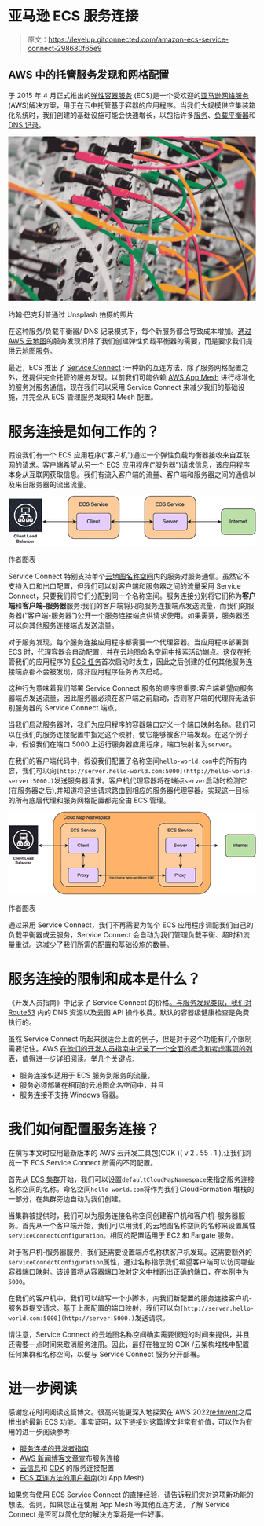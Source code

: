 # 亚马逊 ECS 服务连接

> 原文：<https://levelup.gitconnected.com/amazon-ecs-service-connect-298680f65e9>

## AWS 中的托管服务发现和网格配置

于 2015 年 4 月正式推出的[弹性容器服务](https://aws.amazon.com/ecs/) (ECS)是一个受欢迎的[亚马逊网络服务](https://aws.amazon.com/) (AWS)解决方案，用于在云中托管基于容器的应用程序。当我们大规模供应集装箱化系统时，我们创建的基础设施可能会快速增长，以包括许多[服务](https://docs.aws.amazon.com/AmazonECS/latest/developerguide/ecs_services.html)、[负载平衡器](https://aws.amazon.com/elasticloadbalancing/)和 [DNS 记录](https://docs.aws.amazon.com/Route53/latest/DeveloperGuide/rrsets-working-with.html)。

![](img/59dc59e603fb47dc094c0959e1b008a4.png)

约翰·巴克利普通过 Unsplash 拍摄的照片

在这种服务/负载平衡器/ DNS 记录模式下，每个新服务都会导致成本增加。[通过](https://docs.aws.amazon.com/AmazonECS/latest/developerguide/service-discovery.html) [AWS 云地图](https://aws.amazon.com/cloud-map/)的服务发现消除了我们创建弹性负载平衡器的需要，而是要求我们提供[云地图服务](https://docs.aws.amazon.com/cloud-map/latest/dg/working-with-services.html)。

最近，ECS 推出了 [Service Connect](https://docs.aws.amazon.com/AmazonECS/latest/developerguide/service-connect.html) :一种新的互连方法，除了服务网格配置之外，还提供完全托管的服务发现。以前我们可能依赖 [AWS App Mesh](https://aws.amazon.com/app-mesh/) 进行标准化的服务对服务通信，现在我们可以采用 Service Connect 来减少我们的基础设施，并完全从 ECS 管理服务发现和 Mesh 配置。

# 服务连接是如何工作的？

假设我们有一个 ECS 应用程序(“客户机”)通过一个弹性负载均衡器接收来自互联网的请求。客户端希望从另一个 ECS 应用程序(“服务器”)请求信息，该应用程序本身从互联网获取信息。我们有流入客户端的流量、客户端和服务器之间的通信以及来自服务器的流出流量。

![](img/2971449e9a80252f17cc94da48dc5709.png)

作者图表

Service Connect 特别支持单个[云地图名称空间](https://docs.aws.amazon.com/cloud-map/latest/dg/working-with-namespaces.html)内的服务对服务通信。虽然它不支持入口和出口配置，但我们可以对客户端和服务器之间的流量采用 Service Connect，只要我们将它们分配到同一个名称空间。服务连接分别将它们称为**客户端**和**客户端-服务器**服务:我们的客户端将只向服务连接端点发送流量，而我们的服务器(“客户端-服务器”)公开一个服务连接端点供请求使用。如果需要，服务器还可以向其他服务连接端点发送流量。

对于服务发现，每个服务连接应用程序都需要一个代理容器。当应用程序部署到 ECS 时，代理容器会自动配置，并在云地图命名空间中搜索活动端点。这仅在托管我们的应用程序的 [ECS 任务](https://docs.aws.amazon.com/AmazonECS/latest/developerguide/task_definitions.html)首次启动时发生，因此之后创建的任何其他服务连接端点都不会被发现，除非应用程序任务再次启动。

这种行为意味着我们部署 Service Connect 服务的顺序很重要:客户端希望向服务器端点发送流量，因此服务器必须在客户端之前启动，否则客户端的代理将无法识别服务器的 Service Connect 端点。

当我们启动服务器时，我们为应用程序的容器端口定义一个端口映射名称。我们可以在我们的服务连接配置中指定这个映射，使它能够被客户端发现。在这个例子中，假设我们在端口 5000 上运行服务器应用程序，端口映射名为`server`。

在我们的客户端代码中，假设我们配置了名称空间`hello-world.com`中的所有内容，我们可以向`[http://server.hello-world.com:5000](http://hello-world-server:5000.)`发送服务器请求。客户机代理容器将在端点`server`启动时检测它(在服务器之后),并知道将这些请求路由到相应的服务器代理容器。实现这一目标的所有底层代理和服务网格配置都完全由 ECS 管理。

![](img/dd5eacf099387d3ad1d80e41a7a86b04.png)

作者图表

通过采用 Service Connect，我们不再需要为每个 ECS 应用程序调配我们自己的负载平衡器或云服务，Service Connect 会自动为我们管理负载平衡、超时和流量重试。这减少了我们所需的配置和基础设施的数量。

# 服务连接的限制和成本是什么？

《开发人员指南》中记录了 Service Connect 的价格[。与服务发现类似，我们对](https://docs.aws.amazon.com/AmazonECS/latest/developerguide/service-discovery.html#service-discovery-pricing) [Route53](https://aws.amazon.com/route53/) 内的 DNS 资源以及云图 API 操作收费。默认的容器级健康检查是免费执行的。

虽然 Service Connect 听起来很适合上面的例子，但是对于这个功能有几个限制需要记住。AWS [在他们的开发人员指南中记录了一个全面的概念和考虑事项的列表](https://docs.aws.amazon.com/AmazonECS/latest/developerguide/service-discovery.html#service-discovery-considerations)，值得进一步详细阅读。举几个关键点:

*   服务连接仅适用于 ECS 服务到服务的流量，
*   服务必须部署在相同的云地图命名空间中，并且
*   服务连接不支持 Windows 容器。

# 我们如何配置服务连接？

在撰写本文时应用最新版本的 AWS 云开发工具包(CDK )( v 2 . 55 . 1 ),让我们浏览一下 ECS Service Connect 所需的不同配置。

首先从 [ECS 集群](https://docs.aws.amazon.com/AmazonECS/latest/developerguide/clusters.html)开始，我们可以设置`defaultCloudMapNamespace`来指定服务连接名称空间的名称。命名空间`hello-world.com`将作为我们 CloudFormation 堆栈的一部分，在集群旁边自动为我们创建。

当集群被提供时，我们可以为服务连接名称空间创建客户机和客户机-服务器服务。首先从一个客户端开始，我们可以用我们的云地图名称空间的名称来设置属性`serviceConnectConfiguration`。相同的配置适用于 EC2 和 Fargate 服务。

对于客户机-服务器服务，我们还需要设置端点名称供客户机发现。这需要额外的`serviceConnectConfiguration`属性，通过名称指示我们希望客户端可以访问哪些容器端口映射。该设置将从容器端口映射定义中推断出正确的端口，在本例中为`5000`。

在我们的客户机中，我们可以编写一个小脚本，向我们新配置的服务连接客户机-服务器提交请求。基于上面配置的端口映射，我们可以向`[http://server.hello-world.com:5000](http://server:5000.)`发送请求。

请注意，Service Connect 的云地图名称空间确实需要很短的时间来提供，并且还需要一点时间来取消服务注册。因此，最好在独立的 CDK /云架构堆栈中配置任何集群和名称空间，以便与 Service Connect 服务分开部署。

# 进一步阅读

感谢您花时间阅读这篇博文。很高兴能更深入地探索在 AWS 2022[re:Invent](https://reinvent.awsevents.com/)之后推出的最新 ECS 功能。事实证明，以下链接对这篇博文非常有价值，可以作为有用的进一步阅读参考:

*   [服务连接的开发者指南](https://docs.aws.amazon.com/AmazonECS/latest/developerguide/service-connect.html)
*   [AWS 新闻博客文章](https://aws.amazon.com/blogs/aws/new-amazon-ecs-service-connect-enabling-easy-communication-between-microservices/)宣布服务连接
*   [云信息](https://docs.aws.amazon.com/AWSCloudFormation/latest/UserGuide/aws-properties-ecs-service-serviceconnectconfiguration.html)和 [CDK](https://docs.aws.amazon.com/cdk/api/v2/docs/aws-cdk-lib.aws_ecs.ServiceConnectProps.html) 的服务连接配置
*   [ECS 互连方法的用户指南](https://docs.aws.amazon.com/AmazonECS/latest/userguide/interconnecting-services.html)(如 App Mesh)

如果您有使用 ECS Service Connect 的直接经验，请告诉我们您对这项新功能的想法。否则，如果您正在使用 App Mesh 等其他互连方法，了解 Service Connect 是否可以简化您的解决方案将是一件好事。